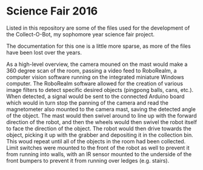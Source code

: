 # Science Fair 2016
Listed in this repository are some of the files used for the development of the Collect-O-Bot, my sophomore year science fair project.

The documentation for this one is a little more sparse, as more of the files have been lost over the years. 

As a high-level overview, the camera mouned on the mast would make a 360 degree scan of the room, passing a video feed to RoboRealm, a computer vision software running on the integrated miniature Windows computer. The RoboRealm software allowed for the creation of various image filters to detect specific desired objects (pingpong balls, cans, etc.). When detected, a signal would be sent to the connected Arduino board which would in turn stop the panning of the camera and read the magnetometer also mounted to the camera mast, saving the detected angle of the object. The mast would then swivel around to line up with the forward direction of the robot, and then the wheels would then swivel the robot itself to face the direction of the object. The robot would then drive towards the object, picking it up with the grabber and depositing it in the collection bin. This woud repeat until all of the objects in the room had been collected. Limit switches were mounted to the front of the robot as well to prevent it from running into walls, with an IR sensor mounted to the underside of the front bumpers to prevent it from running over ledges (e.g. stairs).
